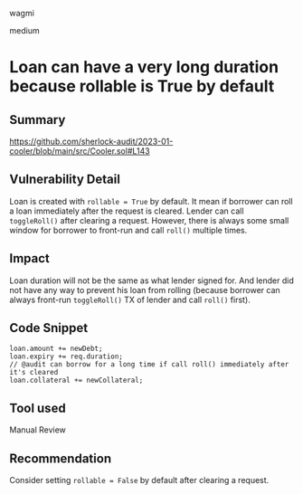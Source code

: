wagmi

medium

# Loan can have a very long duration because rollable is True by default

## Summary
https://github.com/sherlock-audit/2023-01-cooler/blob/main/src/Cooler.sol#L143

## Vulnerability Detail
Loan is created with `rollable = True` by default. It mean if borrower can roll a loan immediately after the request is cleared. Lender can call `toggleRoll()` after clearing a request. However, there is always some small window for borrower to front-run and call `roll()` multiple times.


## Impact
Loan duration will not be the same as what lender signed for. And lender did not have any way to prevent his loan from rolling (because borrower can always front-run `toggleRoll()` TX of lender and call `roll()` first).

## Code Snippet

```solidity
loan.amount += newDebt;
loan.expiry += req.duration; 
// @audit can borrow for a long time if call roll() immediately after it's cleared
loan.collateral += newCollateral;
```

## Tool used

Manual Review

## Recommendation
Consider setting `rollable = False` by default after clearing a request.
